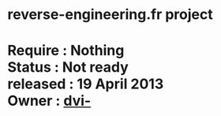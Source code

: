 <h1> reverse-engineering.fr project<h1>


Require : Nothing <br>
Status : Not ready <br>
released : 19 April 2013 <br>
Owner : <a href="https://connect.sensiolabs.com/profile/dvi-" target="_blank">dvi-</a> <br>
